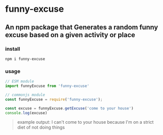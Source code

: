 # funny-excuse
## An npm package that Generates a random funny excuse based on a given activity or place

### install
`npm i funny-excuse`

### usage
```javascript
// ESM module
import funnyExcuse from 'funny-excuse'

// commonjs module
const funnyExcuse = require('funny-excuse');

const excuse = funnyExcuse.getExcuse('come to your house')
console.log(excuse) 

```
>example output:
> I can't come to your house because I'm on a strict diet of not doing things